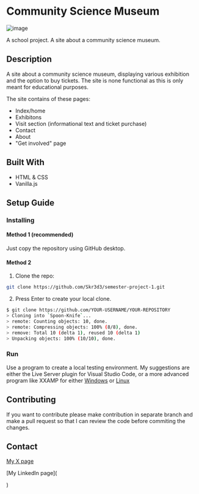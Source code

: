 # Community Science Museum

![image](https://stirring-cactus-69ef8c.netlify.app/images/screenshot-csm.png)

A school project. A site about a community science museum.

## Description

A site about a community science museum, displaying various exhibition and the option to buy tickets. The site is none functional as this is only meant for educational purposes.

The site contains of these pages:

- Index/home
- Exhibitons
- Visit section (informational text and ticket purchase)
- Contact
- About
- "Get involved" page

## Built With

- HTML & CSS
- Vanilla.js

## Setup Guide

### Installing

#### Method 1 (recommended)

Just copy the repository using GitHub desktop. 


#### Method 2

1. Clone the repo:
```bash
git clone https://github.com/Skr3d3/semester-project-1.git
```

2. Press Enter to create your local clone.
```bash
$ git clone https://github.com/YOUR-USERNAME/YOUR-REPOSITORY
> Cloning into `Spoon-Knife`...
> remote: Counting objects: 10, done.
> remote: Compressing objects: 100% (8/8), done.
> remove: Total 10 (delta 1), reused 10 (delta 1)
> Unpacking objects: 100% (10/10), done.

```


### Run

Use a program to create a local testing environment.
My suggestions are either the Live Server plugin for Visual Studio Code,
or a more advanced program like XXAMP for either [Windows](https://www.apachefriends.org/faq_windows.html) or [Linux](https://www.apachefriends.org/faq_linux.html)


## Contributing

If you want to contribute please make contribution in separate branch and make a pull request so that I can review the code before commiting the changes.

## Contact

[My X page](https://twitter.com/Skr3d3)

[My LinkedIn page](
    
)
